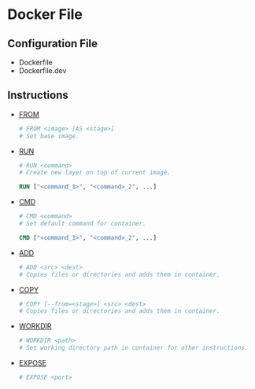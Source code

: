 Docker File
===========

Configuration File
------------------
- Dockerfile
- Dockerfile.dev

Instructions
------------
- [FROM](https://docs.docker.com/engine/reference/builder/#from)
	```dockerfile
	# FROM <image> [AS <stage>]
	# Set base image.
	```
- [RUN](https://docs.docker.com/engine/reference/builder/#run)
	```dockerfile
	# RUN <command>
	# Create new layer on top of current image.

	RUN ["<command_1>", "<command>_2", ...]
	``````
- [CMD](https://docs.docker.com/engine/reference/builder/#cmd)
	```dockerfile
	# CMD <command>
	# Set default command for container.

	CMD ["<command_1>", "<command>_2", ...]
	```
- [ADD](https://docs.docker.com/engine/reference/builder/#add)
	```dockerfile
	# ADD <src> <dest>
	# Copies files or directories and adds them in container.
	```
- [COPY](https://docs.docker.com/engine/reference/builder/#copy)
	```dockerfile
	# COPY [--from=<stage>] <src> <dest>
	# Copies files or directories and adds them in container.
	```
- [WORKDIR](https://docs.docker.com/engine/reference/builder/#workdir)
	```dockerfile
	# WORKDIR <path>
	# Set working directory path in container for other instructions.
	```
- [EXPOSE](https://docs.docker.com/engine/reference/builder/#expose)
	```dockerfile
	# EXPOSE <port>
	```